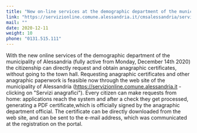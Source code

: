 ```yaml
---
title: "New on-line services at the demographic department of the municipality of Alessandria"
link: "https://servizionline.comune.alessandria.it/cmsalessandria/servizionline.aspx?S=400"
mail: ""
date: 2020-12-11
weight: 10
phone: "0131.515.111"
---
```


With the new online services of the demographic department of the municipality of Alessandria (fully active from Monday, December 14th 2020) the citizenship can directly request and obtain anagraphic certificates, without going to the town hall.
Requesting anagraphic certificates and other anagraphic paperwork is feasible now through the web site of the municipality of Alessandria (https://servizionline.comune.alessandria.it - clicking on "Servizi anagrafici").
Every citizen can make requests from home: applications reach the system and after a check they get processed, generating a PDF certificate,which is officially signed by the anagraphic department official.
The certificate can be directly downloaded from the web site, and can be sent to the e-mail address, which was communicated at the registration on the portal.